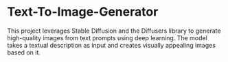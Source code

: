 # Text-To-Image-Generator
This project leverages Stable Diffusion and the Diffusers library to generate high-quality images from text prompts using deep learning. The model takes a textual description as input and creates visually appealing images based on it.
